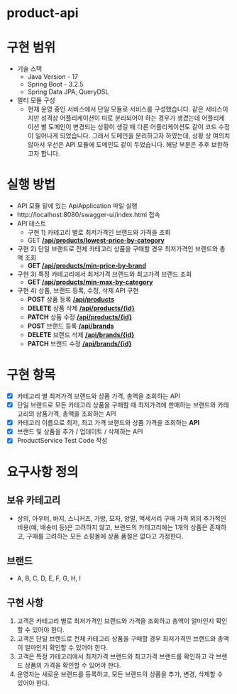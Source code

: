 # product-api

# 구현 범위

- 기술 스택
    - Java Version - 17
    - Spring Boot - 3.2.5
    - Spring Data JPA, QueryDSL
- 멀티 모듈 구성
    - 현재 운영 중인 서비스에서 단일 모듈로 서비스를 구성했습니다. 같은 서비스이지만 성격상 어플리케이션이 따로 분리되어야 하는 경우가 생겼는데 어플리케이션 별 도메인이 변경되는 상황이 생길 때 다른 어플리케이션도 같이 코드 수정이 일어나게 되었습니다. 그래서 도메인을 분리하고자 하였는데, 상황 상 여의치 않아서 우선은 API 모듈에 도메인도 같이 두었습니다. 해당 부분은 추후 보완하고자 합니다.

# 실행 방법

- API 모듈 밑에 있는 ApiApplication 파일 실행
- http://localhost:8080/swagger-ui/index.html 접속
- API 테스트
    - 구현 1) 카테고리 별로 최저가격인 브랜드와 가격을 조회
    - GET [**/api/products/lowest-price-by-category**](http://localhost:8080/swagger-ui/index.html#/product-controller/getLowestPriceByCategory)
- 구현 2) 단일 브랜드로 전체 카테고리 상품을 구매할 경우 최저가격인 브랜드와 총액 조회
    - **GET [/api/products/min-price-by-brand](http://localhost:8080/swagger-ui/index.html#/product-controller/getMinPriceByBrand)**
- 구현 3) 특정 카테고리에서 최저가격 브랜드와 최고가격 브랜드 조회
    - **GET [/api/products/min-max-by-category](http://localhost:8080/swagger-ui/index.html#/product-controller/getMinMaxProductByCategoryName)**
- 구현 4) 상품, 브랜드 등록, 수정, 삭제 API 구현
    - **POST** 상품 등록 **[/api/products](http://localhost:8080/swagger-ui/index.html#/product-controller/registerProduct)**
    - **DELETE** 상품 삭제 **[/api/products/{id}](http://localhost:8080/swagger-ui/index.html#/product-controller/deleteProduct)**
    - **PATCH** 상품 수정 **[/api/products/{id}](http://localhost:8080/swagger-ui/index.html#/product-controller/modifyProduct)**
    - **POST** 브랜드 등록 [**/api/brands**](http://localhost:8080/swagger-ui/index.html#/brand-controller/registerBrand)
    - **DELETE** 브랜드 삭제 **[/api/brands/{id}](http://localhost:8080/swagger-ui/index.html#/brand-controller/deleteBrand)**
    - **PATCH** 브랜드 수정 **[/api/brands/{id}](http://localhost:8080/swagger-ui/index.html#/brand-controller/modifyBrand)**

# 구현 항목

- [x]  카테고리 별 최저가격 브랜드와 상품 가격, 총액을 조회하는 API
- [x]  단일 브랜드로 모든 카테고리 상품을 구매할 때 최저가격에 판매하는 브랜드와 카테고리의 상품가격, 총액을
조회하는 API
- [x]  카테고리 이름으로 최저, 최고 가격 브랜드와 상품 가격을 조회하는 **API**
- [x]  브랜드 및 상품을 추가 / 업데이트 / 삭제하는 API
- [x]  ProductService Test Code 작성

# 요구사항 정의
## 보유 카테고리
* 상의, 아우터, 바지, 스니커즈, 가방, 모자, 양말, 액세서리
구매 가격 외의 추가적인 비용(예, 배송비 등)은 고려하지 않고, 브랜드의 카테고리에는 1개의 상품은 존재하고, 구매를 고려하는 모든 쇼핑몰에 상품 품절은 없다고 가정한다.

## 브랜드
* A, B, C, D, E, F, G, H, I

## 구현 사항
1. 고객은 카테고리 별로 최저가격인 브랜드와 가격을 조회하고 총액이 얼마인지 확인할 수 있어야 한다.
2. 고객은 단일 브랜드로 전체 카테고리 상품을 구매할 경우 최저가격인 브랜드와 총액이 얼마인지 확인할 수 있어야 한다.
3. 고객은 특정 카테고리에서 최저가격 브랜드와 최고가격 브랜드를 확인하고 각 브랜드 상품의 가격을 확인할 수 있어야 한다.
4. 운영자는 새로운 브랜드를 등록하고, 모든 브랜드의 상품을 추가, 변경, 삭제할 수 있어야 한다.


